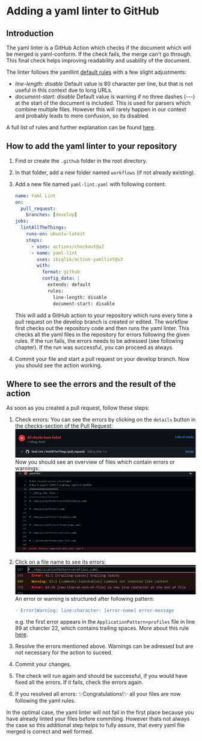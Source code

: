# Adding a yaml linter to GitHub

## Introduction

The yaml linter is a GitHub Action which checks if the document which will be merged is yaml-conform. If the check fails, the merge can't go through. This final check helps improving readability and usability of the document.

The linter follows the yamllint [default rules](https://yamllint.readthedocs.io/en/stable/configuration.html) with a few slight adjustments:

- _line-length: disable_
    Default value is 80 character per line, but that is not useful in this context due to long URLs.
- _document-start: disable_
    Default value is warning if no three dashes (---) at the start of the document is included. This is used for parsers which combine multiple files. However this will rarely happen in our context and probably leads to more confusion, so its disabled.

A full list of rules and further explanation can be found [here](https://yamllint.readthedocs.io/en/stable/rules.html).

## How to add the yaml linter to your repository

1. Find or create the `.github` folder in the root directory.
2. In that folder, add a new folder named `workflows` (if not already existing).
3. Add a new file named `yaml-lint.yaml` with following content:

    ```yaml
    name: Yaml Lint
    on:
      pull_request:
        branches: [develop]
    jobs:
      lintAllTheThings:
        runs-on: ubuntu-latest
        steps:
          - uses: actions/checkout@v2
          - name: yaml-lint
            uses: ibiqlik/action-yamllint@v3
            with:
              format: github
              config_data: |
                extends: default
                rules:
                  line-length: disable
                  document-start: disable
    ```

    This will add a GitHub action to your repository which runs every time a pull request on the develop branch is created or edited. The workflow first checks out the repository code and then runs the yaml linter. This checks all the yaml files in the repository for errors following the given rules. If the run fails, the errors needs to be adressed (see following chapter). If the run was successful, you can proceed as always.

4. Commit your file and start a pull request on your develop branch. Now you should see the action working.

## Where to see the errors and the result of the action

As soon as you created a pull request, follow these steps:

1. Check errors:
    You can see the errors by clicking on the `details` button in the checks-section of the Pull Request:
    ![Failed run](./img//runFailed.png)
    Now you should see an overview of files which contain errors or warnings:
    ![Error files](./img/errorFiles.png)
2. Click on a file name to see its errors:
    ![Errors](./img/error.png)
    An error or warning is structured after following pattern:

    ```diff
    - Error|Warning: line:character: [error-name] error-message
    ```

    e.g. the first error appears in the `ApplicationPattern+profiles` file  in line 89 at charcter 22, which contains trailing spaces.
    More about this rule [here](https://yamllint.readthedocs.io/en/stable/rules.html#module-yamllint.rules.trailing_spaces).

3. Resolve the errors mentioned above. Warnings can be adressed but are not necessary for the action to suceed.
4. Commit your changes.
5. The check will run again and should be successful, if you would have fixed all the errors. If it fails, check the errors again.
6. If you resolved all errors: :sparkles:Congratulations!:sparkles: all your files are now following the yaml rules.

In the optimal case, the yaml linter will not fail in the first place because you have already linted your files before commiting. However thats not always the case so this additional step helps to fully assure, that every yaml file merged is correct and well formed.
